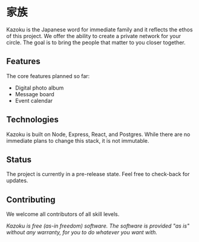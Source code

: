 # 家族

Kazoku is the Japanese word for immediate family and it reflects the ethos of this project. We offer the ability to create a private network for your circle. The goal is to bring the people that matter to you closer together.


## Features
The core features planned so far:
* Digital photo album
* Message board
* Event calendar


## Technologies
Kazoku is built on Node, Express, React, and Postgres. While there are no immediate plans to change this stack, it is not immutable.


## Status
The project is currently in a pre-release state. Feel free to check-back for updates.


## Contributing
We welcome all contributors of all skill levels.

*Kazoku is free (as-in freedom) software. The software is provided "as is" without any warranty, for you to do whatever you want with.*
